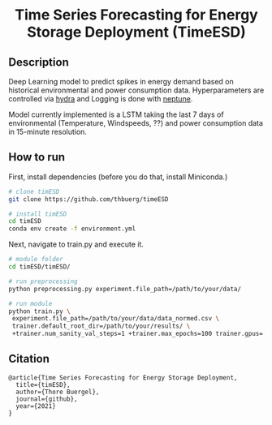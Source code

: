 <div align="center">
 
# Time Series Forecasting for Energy Storage Deployment (TimeESD)
</div>

## Description   
Deep Learning model to predict spikes in energy demand based on historical environmental and power consumption data. 
Hyperparameters are controlled via [hydra](https://hydra.cc/) and Logging is done with [neptune](https://www.neptune.ai).

Model currently implemented is a LSTM taking the last 7 days of environmental (Temperature, Windspeeds, ??) and power consumption data in 15-minute resolution.

## How to run   
First, install dependencies (before you do that, install Miniconda.)
```bash
# clone timESD   
git clone https://github.com/thbuerg/timeESD

# install timESD
cd timESD
conda env create -f environment.yml
```   
 Next, navigate to train.py and execute it.   
 ```bash
# module folder
cd timESD/timESD/

# run preprocessing
python preprocessing.py experiment.file_path=/path/to/your/data/

# run module 
python train.py \
  experiment.file_path=/path/to/your/data/data_normed.csv \
  trainer.default_root_dir=/path/to/your/results/ \
  +trainer.num_sanity_val_steps=1 +trainer.max_epochs=100 trainer.gpus=[0] experiment.batch_size=128 experiment.learning_rate=0.001
```

## Citation   
```
@article{Time Series Forecasting for Energy Storage Deployment,
  title={timESD},
  author={Thore Buergel},
  journal={github},
  year={2021}
}
```   
